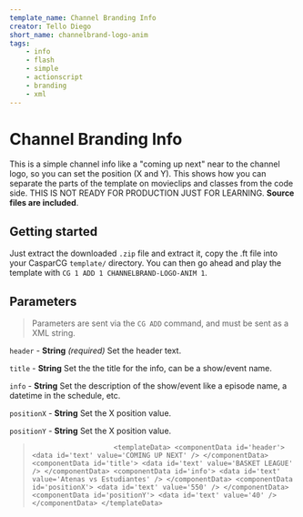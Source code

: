 ```yaml
---
template_name: Channel Branding Info
creator: Tello Diego
short_name: channelbrand-logo-anim
tags:
    - info
    - flash
    - simple
    - actionscript
    - branding
    - xml
---
```


# Channel Branding Info

This is a simple channel info like a "coming up next" near to the channel logo, so you can set the position (X and Y). This shows how you can separate the parts of the template on movieclips and classes from the code side. THIS IS NOT READY FOR PRODUCTION JUST FOR LEARNING. __Source files are included__.

## Getting started

Just extract the downloaded `.zip` file and extract it, copy the .ft file into your CasparCG `template/` directory. You can then go ahead and play the template with `CG 1 ADD 1 CHANNELBRAND-LOGO-ANIM 1`.

## Parameters
> Parameters are sent via the `CG ADD` command, and must be sent as a XML string.


`header` - __String__ _(required)_ Set the header text.

`title` - __String__ Set the the title for the info, can be a show/event name.

`info` - __String__ Set the description of the show/event like a episode name, a datetime in the schedule, etc.

`positionX` - __String__ Set the X position value.

`positionY` - __String__ Set the X position value.


> `						<templateData>
							<componentData id='header'>
								<data id='text' value='COMING UP NEXT' />
							</componentData>
							<componentData id='title'>
								<data id='text' value='BASKET LEAGUE' />
							</componentData>
							<componentData id='info'>
								<data id='text' value='Atenas vs Estudiantes' />
							</componentData>
							<componentData id='positionX'>
								<data id='text' value='550' />
							</componentData>
							<componentData id='positionY'>
								<data id='text' value='40' />
							</componentData>
						</templateData>
`

